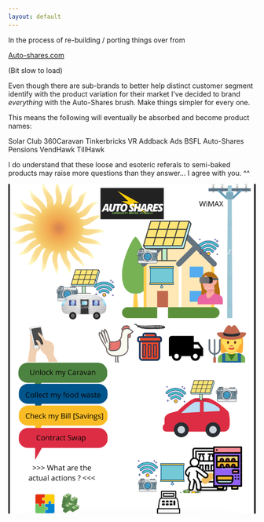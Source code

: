 ```yaml
---
layout: default
---
```



In the process of re-building / porting things over from 

[Auto-shares.com](https://auto-shares.com)
<!-- {:target="_blank"} -->

(Bit slow to load)

Even though there are sub-brands to better help distinct customer segment identify with the product variation for their market
I've decided to brand _everything_ with the Auto-Shares brush. Make things simpler for every one.

This means the following will eventually be absorbed and become product names:

Solar Club
360Caravan
Tinkerbricks VR
Addback Ads
BSFL
Auto-Shares Pensions
VendHawk
TillHawk

I do understand that these loose and esoteric referals to semi-baked products may raise more questions than they answer... I agree with you. ^^

![](./assets/img/masterplan-min.png)






